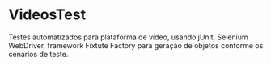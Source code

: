 # VideosTest
Testes automatizados para plataforma de vídeo, usando jUnit, Selenium WebDriver, framework Fixtute Factory para geração de objetos conforme os cenários de teste.
